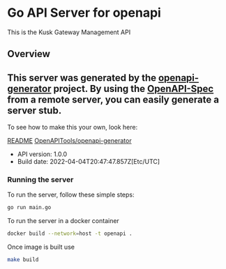 # Go API Server for openapi

This is the Kusk Gateway Management API

## Overview

This server was generated by the [openapi-generator](https://openapi-generator.tech) project.
By using the [OpenAPI-Spec](https://github.com/OAI/OpenAPI-Specification) from a remote server, you can easily generate a server stub.
-

To see how to make this your own, look here:

[README](https://openapi-generator.tech)
[OpenAPITools/openapi-generator](https://github.com/OpenAPITools/openapi-generator)

- API version: 1.0.0
- Build date: 2022-04-04T20:47:47.857Z[Etc/UTC]

### Running the server

To run the server, follow these simple steps:

```sh
go run main.go
```

To run the server in a docker container

```sh
docker build --network=host -t openapi .
```

Once image is built use

```sh
make build
```
